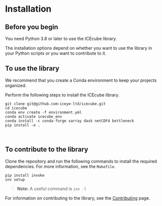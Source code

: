# Installation

## Before you begin

You need Python 3.8 or later to use the ICEcube library. 

The installation options depend on whether you want to use the library in your Python scripts or you want to contribute to it.


## To use the library
We recommend that you create a Conda environment to keep your projects organized. 

Perform the following steps to install the ICEcube library.

``` 
git clone git@github.com:iceye-ltd/icecube.git 
cd icecube
conda env create -f environment.yml
conda activate icecube_env 
conda install -c conda-forge xarray dask netCDF4 bottleneck
pip install -e .  
```

<br>

## To contribute to the library

Clone the repository and run the following commands to install the required dependencies. For more information, see the `Makefile`.

```
pip install invoke
inv setup
```

>**Note:** A useful command is `inv -l `

For information on contributing to the library, see the [Contributing](contribute.md) page.